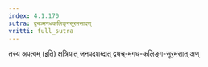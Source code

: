 ```yaml
---
index: 4.1.170
sutra: द्व्यञ्मगधकलिङ्गसूरमसादण्
vritti: full_sutra
---
```


तस्य अपत्यम् (इति) क्षत्रियात् जनपदशब्दात् द्व्यच्-मगध-कलिङ्ग-सूरमसात् अण्